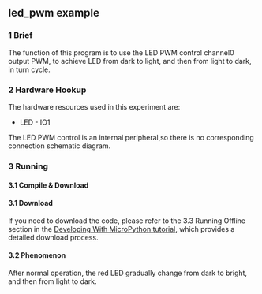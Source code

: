 ## led_pwm example

### 1 Brief

The function of this program is to use the LED PWM control  channel0 output PWM, to achieve LED from dark to light, and then from light to dark, in turn cycle.

### 2 Hardware Hookup

The hardware resources used in this experiment are:

- LED - IO1

The LED PWM control is an internal peripheral,so there is no corresponding connection schematic diagram.

### 3 Running

#### 3.1 Compile & Download

#### 3.1 Download

If you need to download the code, please refer to the 3.3 Running Offline section in the [Developing With MicroPython tutorial](../../../../1_docs/Developing_With_MicroPython.md), which provides a detailed download process.

#### 3.2 Phenomenon

After normal operation, the red LED gradually change from dark to bright, and then from light to dark.

![]()